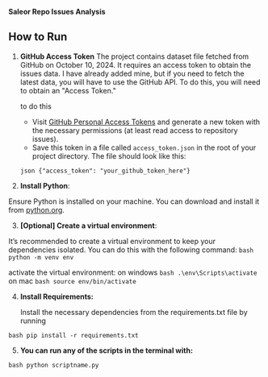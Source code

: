  
**Saleor Repo Issues Analysis**

## How to Run



 

1. **GitHub Access Token**
The project contains dataset file fetched from GitHub on October 10, 2024. It requires an access token to obtain the issues data. I have already added mine, but if you need to fetch the latest data, you will have to use the GitHub API. To do this, you will need to obtain an "Access Token."

   to do this    
   - Visit [GitHub Personal Access Tokens](https://github.com/settings/tokens) and generate a new token with the necessary permissions (at     least read access to repository issues).
   - Save this token in a file called `access_token.json` in the root of your project directory. The file should look like this:

   ```json {"access_token": "your_github_token_here"}```



 
2. **Install Python**:

 Ensure Python is installed on your machine. You can download and install it from [python.org](https://www.python.org/downloads/).
 





3. **[Optional] Create a virtual environment**: 
 
It’s recommended to create a virtual environment to keep your dependencies isolated. You can do this with the following command:
   ```bash python -m venv env ```
   
activate the virtual environment:
on windows  ```bash .\env\Scripts\activate```
on mac ```bash source env/bin/activate ```






4.	**Install Requirements:**


    Install the necessary dependencies from the requirements.txt file by running

   ```bash pip install -r requirements.txt```





5.	**You can run any of the scripts in the terminal with:**

```bash python scriptname.py```

    
